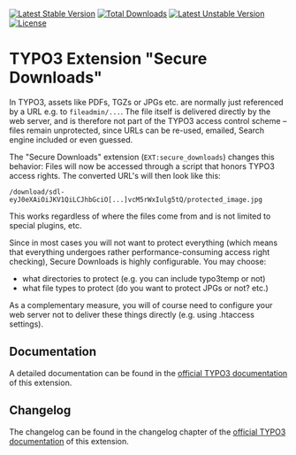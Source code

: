 [![Latest Stable Version](https://poser.pugx.org/leuchtfeuer/secure-downloads/v/stable)](https://packagist.org/packages/leuchtfeuer/secure-downloads)
[![Total Downloads](https://poser.pugx.org/leuchtfeuer/secure-downloads/downloads)](https://packagist.org/packages/leuchtfeuer/secure-downloads)
[![Latest Unstable Version](https://poser.pugx.org/leuchtfeuer/secure-downloads/v/unstable)](https://packagist.org/packages/leuchtfeuer/secure-downloads)
[![License](https://poser.pugx.org/leuchtfeuer/secure-downloads/license)](https://packagist.org/packages/leuchtfeuer/secure-downloads)

# TYPO3 Extension "Secure Downloads"

In TYPO3, assets like PDFs, TGZs or JPGs etc. are normally just 
referenced by a URL e.g. to `fileadmin/...`. The file itself is 
delivered directly by the web server, and is therefore not part of the 
TYPO3 access control scheme – files remain unprotected, since URLs can 
be re-used, emailed, Search engine included or even guessed.

The "Secure Downloads" extension (`EXT:secure_downloads`) changes this 
behavior: Files will now be accessed through a script that honors TYPO3 
access rights. The converted URL's will then look like this:

    /download/sdl-eyJ0eXAiOiJKV1QiLCJhbGciO[...]vcM5rWxIulg5tQ/protected_image.jpg

This works regardless of where the files come from and is not limited 
to special plugins, etc.

Since in most cases you will not want to protect everything (which 
means that everything undergoes rather performance-consuming access 
right checking), Secure Downloads is highly configurable. You may 
choose:

* what directories to protect (e.g. you can include typo3temp or not)
* what file types to protect (do you want to protect JPGs or not? etc.)

As a complementary measure, you will of course need to configure your 
web server not to deliver these things directly (e.g. using .htaccess 
settings).

## Documentation

A detailed documentation can be found in the 
[official TYPO3 documentation](https://docs.typo3.org/p/leuchtfeuer/secure-downloads/master/en-us/Index.html)
of this extension.

## Changelog

The changelog can be found in the changelog chapter of the
[official TYPO3 documentation](https://docs.typo3.org/p/leuchtfeuer/secure-downloads/master/en-us/Miscellaneous/ChangeLog/Index.html)
of this extension.
